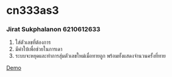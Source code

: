 # cn333as3
### Jirat Sukphalanon 6210612633
1. ใส่ตัวเลขที่ต้องการ
2. มีคำใบ้เพื่อช่วยในการเดา
3. ระบบจะหยุดและทำการสุ่มตัวเลขใหม่เมื่อทายถูก พร้อมทั้งแสดงจำนวนครั้งที่ทาย

[Demo](https://youtu.be/6ImxqCFFnjk)
